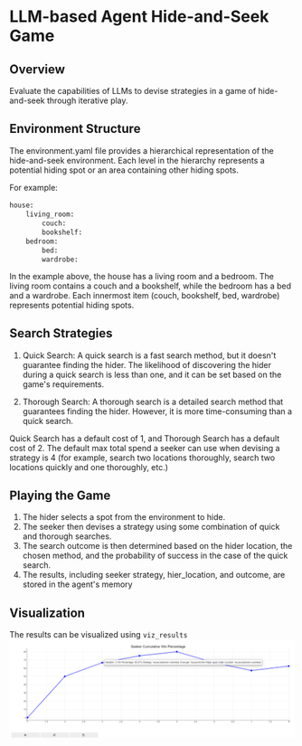 # LLM-based Agent Hide-and-Seek Game
## Overview
Evaluate the capabilities of LLMs to devise strategies in a game of hide-and-seek through iterative play.

## Environment Structure
The environment.yaml file provides a hierarchical representation of the hide-and-seek environment. Each level in the hierarchy represents a potential hiding spot or an area containing other hiding spots.

For example:

    house:
        living_room:
            couch: 
            bookshelf:
        bedroom:
            bed:
            wardrobe:
In the example above, the house has a living room and a bedroom. The living room contains a couch and a bookshelf, while the bedroom has a bed and a wardrobe. Each innermost item (couch, bookshelf, bed, wardrobe) represents potential hiding spots.

## Search Strategies
1. Quick Search:
A quick search is a fast search method, but it doesn't guarantee finding the hider. The likelihood of discovering the hider during a quick search is less than one, and it can be set based on the game's requirements.

2. Thorough Search:
A thorough search is a detailed search method that guarantees finding the hider. However, it is more time-consuming than a quick search.

Quick Search has a default cost of 1, and Thorough Search has a default cost of 2. The default max total spend a seeker can use when devising a strategy is 4 (for example, search two locations thoroughly, search two locations quickly and one thoroughly, etc.)

## Playing the Game
1. The hider selects a spot from the environment to hide.
2. The seeker then devises a strategy using some combination of quick and thorough searches.
3. The search outcome is then determined based on the hider location, the chosen method, and the probability of success in the case of the quick search.
4. The results, including seeker strategy, hier_location, and outcome, are stored in the agent's memory

## Visualization
The results can be visualized using `viz_results`
![results viz](./images/Screenshot%202023-10-11%20133706.png)
